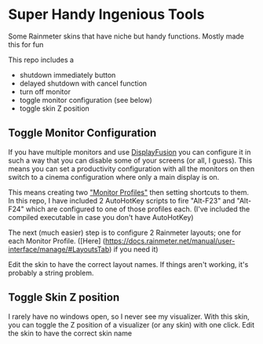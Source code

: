 # Super Handy Ingenious Tools
Some Rainmeter skins that have niche but handy functions. Mostly made this for fun

This repo includes a
* shutdown immediately button
* delayed shutdown with cancel function
* turn off monitor
* toggle monitor configuration (see below)
* toggle skin Z position

## Toggle Monitor Configuration
If you have multiple monitors and use [DisplayFusion](https://www.displayfusion.com/) you can configure it in such a way that you can disable some of your screens (or all, I guess). This means you can set a productivity configuration with all the monitors on then switch to a cinema configuration where only a main display is on. 

This means creating two ["Monitor Profiles"](https://www.displayfusion.com/Features/MonitorConfig/) then setting shortcuts to them. In this repo, I have included 2 AutoHotKey scripts to fire "Alt-F23" and "Alt-F24" which are configured to one of those profiles each. (I've included the compiled executable in case you don't have AutoHotKey)

The next (much easier) step is to configure 2 Rainmeter layouts; one for each Monitor Profile. ([Here] (https://docs.rainmeter.net/manual/user-interface/manage/#LayoutsTab) if you need it)

Edit the skin to have the correct layout names. If things aren't working, it's probably a string problem.

## Toggle Skin Z position
I rarely have no windows open, so I never see my visualizer. With this skin, you can toggle the Z position of a visualizer (or any skin) with one click. Edit the skin to have the correct skin name
